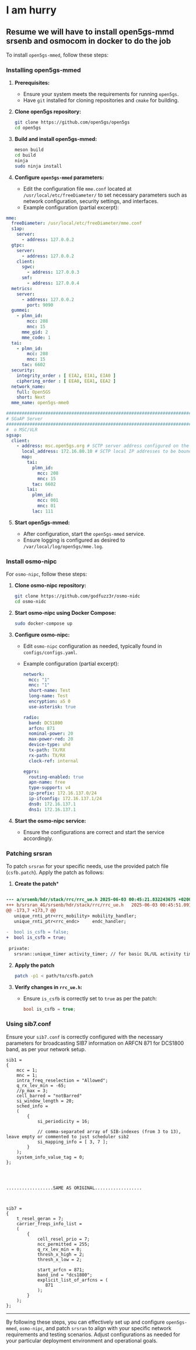 # I am hurry 

## Resume  we will have to install open5gs-mmd srsenb and osmocom in docker to do the job

To install `open5gs-mmed`, follow these steps:

### Installing open5gs-mmed

1. **Prerequisites:**

   * Ensure your system meets the requirements for running `open5gs`.
   * Have `git` installed for cloning repositories and `cmake` for building.

2. **Clone open5gs repository:**

   ```bash
   git clone https://github.com/open5gs/open5gs
   cd open5gs
   ```

3. **Build and install open5gs-mmed:**

   ```bash
   meson build
   cd build
   ninja
   sudo ninja install
   ```

4. **Configure `open5gs-mmed` parameters:**

   * Edit the configuration file `mme.conf` located at `/usr/local/etc/freeDiameter/` to set necessary parameters such as network configuration, security settings, and interfaces.
   * Example configuration (partial excerpt):



```yaml
mme:
  freeDiameter: /usr/local/etc/freeDiameter/mme.conf
  s1ap:
    server:
      - address: 127.0.0.2
  gtpc:
    server:
      - address: 127.0.0.2
    client:
      sgwc:
        - address: 127.0.0.3
      smf:
        - address: 127.0.0.4
  metrics:
    server:
      - address: 127.0.0.2
        port: 9090
  gummei:
    - plmn_id:
        mcc: 208
        mnc: 15
      mme_gid: 2
      mme_code: 1
  tai:
    - plmn_id:
        mcc: 208
        mnc: 15
      tac: 6602
  security:
    integrity_order : [ EIA2, EIA1, EIA0 ]
    ciphering_order : [ EEA0, EEA1, EEA2 ]
  network_name:
    full: Open5GS
    short: Next
  mme_name: open5gs-mme0

################################################################################
# SGaAP Server
################################################################################
#  o MSC/VLR
sgsap:
  client:
    - address: msc.open5gs.org # SCTP server address configured on the MSC/VLR
      local_address: 172.16.80.10 # SCTP local IP addresses to be bound in the MME
      map:
        tai:
          plmn_id:
            mcc: 208
            mnc: 15
          tac: 6602
        lai:
          plmn_id:
            mcc: 001
            mnc: 01
          lac: 111
```

5. **Start open5gs-mmed:**

   * After configuration, start the `open5gs-mmed` service.
   * Ensure logging is configured as desired to `/var/local/log/open5gs/mme.log`.

### Install osmo-nipc

For `osmo-nipc`, follow these steps:

1. **Clone osmo-nipc repository:**

   ```bash
   git clone https://github.com/godfuzz3r/osmo-nidc
   cd osmo-nidc
   ```

2. **Start osmo-nipc using Docker Compose:**

   ```bash
   sudo docker-compose up
   ```

3. **Configure osmo-nipc:**

   * Edit `osmo-nipc` configuration as needed, typically found in `configs/configs.yaml`.
   * Example configuration (partial excerpt):

     ```yaml
     network:
       mcc: "1"
       mnc: "1"
       short-name: Test
       long-name: Test
       encryption: a5 0
       use-asterisk: true

     radio:
       band: DCS1800
       arfcn: 871
       nominal-power: 20
       max-power-red: 20
       device-type: uhd
       tx-path: TX/RX
       rx-path: TX/RX
       clock-ref: internal

     egprs:
       routing-enabled: true
       apn-name: free
       type-support: v4
       ip-prefix: 172.16.137.0/24
       ip-ifconfig: 172.16.137.1/24
       dns0: 172.16.137.1
       dns1: 172.16.137.1
     ```

4. **Start the osmo-nipc service:**

   * Ensure the configurations are correct and start the service accordingly.

### Patching srsran

To patch `srsran` for your specific needs, use the provided patch file (`csfb.patch`). Apply the patch as follows:

1. **Create the patch***

```patch

--- a/srsenb/hdr/stack/rrc/rrc_ue.h	2025-06-03 00:45:21.832243675 +0200
+++ b/srsran_4G/srsenb/hdr/stack/rrc/rrc_ue.h	2025-06-03 00:45:51.091399988 +0200
@@ -173,7 +173,7 @@
   unique_rnti_ptr<rrc_mobility> mobility_handler;
   unique_rnti_ptr<rrc_endc>     endc_handler;
 
-  bool is_csfb = false;
+  bool is_csfb = true;
 
 private:
   srsran::unique_timer activity_timer; // for basic DL/UL activity timeout

```

2. **Apply the patch**

   ```bash
   patch -p1 < path/to/csfb.patch
   ```

3. **Verify changes in `rrc_ue.h`:**

   * Ensure `is_csfb` is correctly set to `true` as per the patch:

     ```cpp
     bool is_csfb = true;
     ```

### Using sib7.conf

Ensure your `sib7.conf` is correctly configured with the necessary parameters for broadcasting SIB7 information on ARFCN 871 for DCS1800 band, as per your network setup.


```
sib1 =
{
    mcc = 1;
    mnc = 1;
    intra_freq_reselection = "Allowed";
    q_rx_lev_min = -65;
    //p_max = 3;
    cell_barred = "notBarred"
    si_window_length = 20;
    sched_info =
    (
        {
            si_periodicity = 16;

            // comma-separated array of SIB-indexes (from 3 to 13), leave empty or commented to just scheduler sib2
            si_mapping_info = [ 3, 7 ];
        }
    );
    system_info_value_tag = 0;
};




..................SAME AS ORIGINAL..................



sib7 =
{
    t_resel_geran = 7;
    carrier_freqs_info_list =
    (
        {
            cell_resel_prio = 7;
            ncc_permitted = 255;
            q_rx_lev_min = 0;
            thresh_x_high = 2;
            thresh_x_low = 2;

            start_arfcn = 871;
            band_ind = "dcs1800";
            explicit_list_of_arfcns = (
               871
            );
        }
    );
};
```


---

By following these steps, you can effectively set up and configure `open5gs-mmed`, `osmo-nipc`, and patch `srsran` to align with your specific network requirements and testing scenarios. Adjust configurations as needed for your particular deployment environment and operational goals.
